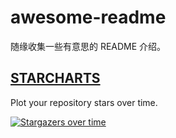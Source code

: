 # awesome-readme

随缘收集一些有意思的 README 介绍。

## [STARCHARTS](https://starchart.cc/)

Plot your repository stars over time.

[![Stargazers over time](https://starchart.cc/alpha87/awesome-readme.svg)](https://starchart.cc/alpha87/awesome-readme)
 
